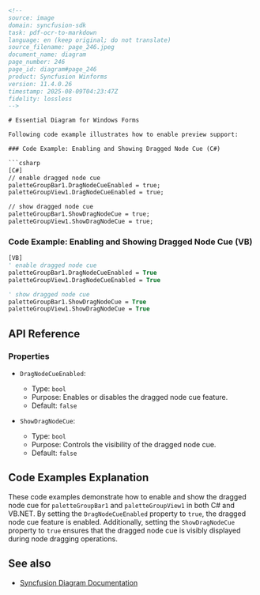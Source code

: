 ```html
<!-- 
source: image
domain: syncfusion-sdk
task: pdf-ocr-to-markdown
language: en (keep original; do not translate)
source_filename: page_246.jpeg
document_name: diagram
page_number: 246
page_id: diagram#page_246
product: Syncfusion Winforms
version: 11.4.0.26
timestamp: 2025-08-09T04:23:47Z
fidelity: lossless
-->

# Essential Diagram for Windows Forms

Following code example illustrates how to enable preview support:

### Code Example: Enabling and Showing Dragged Node Cue (C#)

```csharp
[C#]
// enable dragged node cue
paletteGroupBar1.DragNodeCueEnabled = true;
paletteGroupView1.DragNodeCueEnabled = true;

// show dragged node cue
paletteGroupBar1.ShowDragNodeCue = true;
paletteGroupView1.ShowDragNodeCue = true;
```

### Code Example: Enabling and Showing Dragged Node Cue (VB)

```vb
[VB]
' enable dragged node cue
paletteGroupBar1.DragNodeCueEnabled = True
paletteGroupView1.DragNodeCueEnabled = True

' show dragged node cue
paletteGroupBar1.ShowDragNodeCue = True
paletteGroupView1.ShowDragNodeCue = True
```

## API Reference

### Properties

- `DragNodeCueEnabled`:
  - Type: `bool`
  - Purpose: Enables or disables the dragged node cue feature.
  - Default: `false`

- `ShowDragNodeCue`:
  - Type: `bool`
  - Purpose: Controls the visibility of the dragged node cue.
  - Default: `false`

## Code Examples Explanation

These code examples demonstrate how to enable and show the dragged node cue for `paletteGroupBar1` and `paletteGroupView1` in both C# and VB.NET. By setting the `DragNodeCueEnabled` property to `true`, the dragged node cue feature is enabled. Additionally, setting the `ShowDragNodeCue` property to `true` ensures that the dragged node cue is visibly displayed during node dragging operations.

## See also

- [Syncfusion Diagram Documentation](https://help.syncfusion.com/windowsforms/diagram)

<!-- tags: [Syncfusion, WinForms, Diagram, DragNodeCue, DragNodeCueEnabled, ShowDragNodeCue] keywords: [diagram, windows forms, dragged node cue, enable, show, drag node cue, paletteGroupBar, paletteGroupView] -->
```